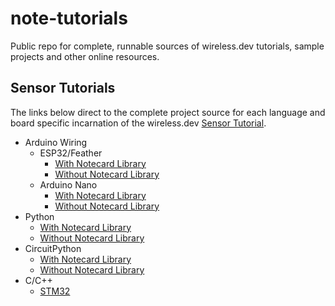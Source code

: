 # note-tutorials

Public repo for complete, runnable sources of wireless.dev tutorials, sample projects and other online resources.

## Sensor Tutorials

The links below direct to the complete project source for each language and board specific incarnation of the wireless.dev [Sensor Tutorial](https://guides/sensor-tutorial).

- Arduino Wiring
  - ESP32/Feather
    - [With Notecard Library](/sensor-tutorials/arduino-wiring/esp32-with-library/esp32-with-library.ino)
    - [Without Notecard Library](/sensor-tutorials/arduino-wiring/esp32-no-library/esp32-no-library.ino)
  - Arduino Nano
    - [With Notecard Library](/sensor-tutorials/arduino-wiring/nano-with-library/nano-with-library.ino)
    - [Without Notecard Library](/sensor-tutorials/arduino-wiring/nano-no-library/nano-no-library.ino)
- Python
  - [With Notecard Library](/sensor-tutorials/python/with-library/sensors.py)
  - [Without Notecard Library](/sensor-tutorials/python/no-library/sensors.py)
- CircuitPython
  - [With Notecard Library](/sensor-tutorials/circuitpython/with-notecard-library/code.py)
  - [Without Notecard Library](/sensor-tutorials/circuitpython/no-library/code.py)
- C/C++
  - [STM32](/sensor-tutorials/stm32-c)